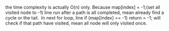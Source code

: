 the time complexity is actually O(n) only.
Because map[index] = -1;(set all visited node to -1) line run after a path is all completed, mean already find a cycle or the tail.
​
In next for loop, line if (map[index] == -1) return = -1; will check if that path have visited, mean all node will only visited once.